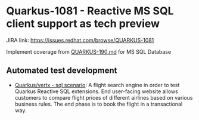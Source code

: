 # Quarkus-1081 - Reactive MS SQL client support as tech preview

JIRA link: https://issues.redhat.com/browse/QUARKUS-1081

Implement coverage from [QUARKUS-190.md](QUARKUS-190.md) for MS SQL Database

## Automated test development
- [Quarkus/vertx - sql scenario](https://github.com/quarkus-qe/quarkus-test-suite/pull/249): A flight search engine in order to test Quarkus Reactive SQL extensions. End user-facing website allows customers to compare flight prices of different airlines based on various business rules. The end phase is to book the flight in a transactional way.
